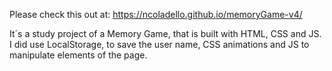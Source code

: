 Please check this out at: https://ncoladello.github.io/memoryGame-v4/

It´s a study project of a Memory Game, that is built with HTML, CSS and JS.  I did use LocalStorage, to save the user name, CSS animations and JS to manipulate elements of the page.
